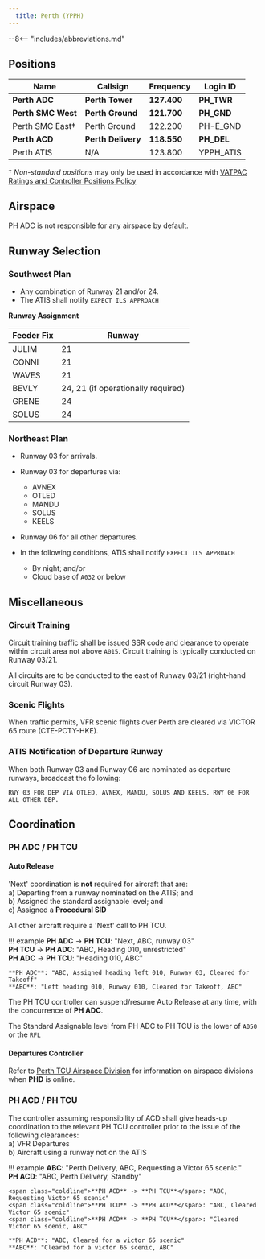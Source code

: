 ```yaml
---
  title: Perth (YPPH)
---
```


--8<-- "includes/abbreviations.md"

## Positions
| Name | Callsign | Frequency | Login ID |
| ---- | -------- | --------- | -------- |
| **Perth ADC** | **Perth Tower** | **127.400** | **PH_TWR** |
| **Perth SMC West** | **Perth Ground** | **121.700** | **PH_GND** |
| Perth SMC East† | Perth Ground | 122.200 | PH-E_GND |
| **Perth ACD** | **Perth Delivery** | **118.550** | **PH_DEL** |
| Perth ATIS | N/A | 123.800 | YPPH_ATIS |

† *Non-standard positions* may only be used in accordance with [VATPAC Ratings and Controller Positions Policy](https://vatpac.org/publications/policies)

## Airspace
PH ADC is not responsible for any airspace by default.

## Runway Selection

### Southwest Plan
- Any combination of Runway 21 and/or 24.
- The ATIS shall notify `EXPECT ILS APPROACH`


**Runway Assignment**

| Feeder Fix | Runway |
| ---------- | ------ |
| JULIM | 21 |
| CONNI | 21 |
| WAVES | 21 |
| BEVLY | 24, 21 (if operationally required) | 
| GRENE | 24 |
| SOLUS | 24 |

### Northeast Plan
- Runway 03 for arrivals.
- Runway 03 for departures via:  
    - AVNEX
    - OTLED
    - MANDU
    - SOLUS
    - KEELS
- Runway 06 for all other departures.

- In the following conditions, ATIS shall notify `EXPECT ILS APPROACH`
    - By night; and/or
    - Cloud base of `A032` or below

## Miscellaneous

### Circuit Training
Circuit training traffic shall be issued SSR code and clearance to operate within circuit area not above `A015`. Circuit training is typically conducted on Runway 03/21.

All circuits are to be conducted to the east of Runway 03/21 (right-hand circuit Runway 03).

### Scenic Flights
When traffic permits, VFR scenic flights over Perth are cleared via VICTOR 65 route (CTE-PCTY-HKE).

### ATIS Notification of Departure Runway
When both Runway 03 and Runway 06 are nominated as departure runways, broadcast the following:

`RWY 03 FOR DEP VIA OTLED, AVNEX, MANDU, SOLUS AND KEELS. RWY 06 FOR ALL OTHER DEP.`

## Coordination
### PH ADC / PH TCU
#### Auto Release
'Next' coordination is **not** required for aircraft that are:   
    a) Departing from a runway nominated on the ATIS; and  
    b) Assigned the standard assignable level; and  
    c) Assigned a **Procedural SID**

All other aircraft require a 'Next' call to PH TCU.

!!! example
    <span class="hotline">**PH ADC** -> **PH TCU**</span>: "Next, ABC, runway 03"  
    <span class="hotline">**PH TCU** -> **PH ADC**</span>: "ABC, Heading 010, unrestricted"  
    <span class="hotline">**PH ADC** -> **PH TCU**</span>: "Heading 010, ABC"  

    **PH ADC**: "ABC, Assigned heading left 010, Runway 03, Cleared for Takeoff"  
    **ABC**: "Left heading 010, Runway 010, Cleared for Takeoff, ABC"

The PH TCU controller can suspend/resume Auto Release at any time, with the concurrence of **PH ADC**.

The Standard Assignable level from PH ADC to PH TCU is the lower of `A050` or the `RFL`

#### Departures Controller
Refer to [Perth TCU Airspace Division](../../terminal/perth/#airspace-division) for information on airspace divisions when **PHD** is online.

### PH ACD / PH TCU
The controller assuming responsibility of ACD shall give heads-up coordination to the relevant PH TCU controller prior to the issue of the following clearances:  
a) VFR Departures  
b) Aircraft using a runway not on the ATIS

!!! example
    **ABC**: "Perth Delivery, ABC, Requesting a Victor 65 scenic."  
    **PH ACD**: "ABC, Perth Delivery, Standby"  

    <span class="coldline">**PH ACD** -> **PH TCU**</span>: "ABC, Requesting Victor 65 scenic"  
    <span class="coldline">**PH TCU** -> **PH ACD**</span>: "ABC, Cleared Victor 65 scenic"  
    <span class="coldline">**PH ACD** -> **PH TCU**</span>: "Cleared Victor 65 scenic, ABC"   
     
    **PH ACD**: "ABC, Cleared for a victor 65 scenic"  
    **ABC**: "Cleared for a victor 65 scenic, ABC"  